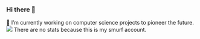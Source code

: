 ### Hi there 👋
 🔭 I’m currently working on computer science projects to pioneer the future.
![](https://github-readme-stats.vercel.app/api?username=gvndkrishna&show_icons=true&count_private=true)
There are no stats because this is my smurf account.   
